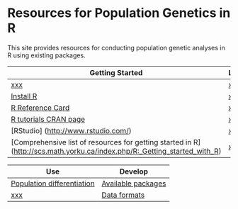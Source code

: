 # Resources for Population Genetics in R

This site provides resources for conducting population genetic analyses in R using existing packages.

| Getting Started | Learning |
|-----------------|----------|
| [xxx]() | [xxx]() | 
| [Install R](http://cran.r-project.org/) | [xxx]() | 
| [R Reference Card](http://cran.r-project.org/doc/contrib/Short-refcard.pdf) | [xxx]() |
| [R tutorials CRAN page](http://cran.r-project.org/other-docs.html) | [xxx]() |
| [RStudio] (http://www.rstudio.com/) | [xxx]() |
| [Comprehensive list of resources for getting started in R] (http://scs.math.yorku.ca/index.php/R:_Getting_started_with_R) | [xxx]() |

| Use | Develop |
|-----------------|----------|
| [Population differentiation]() | [Available packages](PACKAGES.md) | 
| [xxx]() | [Data formats](DATAFORMATS.md) | 



